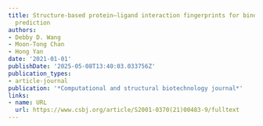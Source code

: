 ```yaml
---
title: Structure-based protein–ligand interaction fingerprints for binding affinity
  prediction
authors:
- Debby D. Wang
- Moon-Tong Chan
- Hong Yan
date: '2021-01-01'
publishDate: '2025-05-08T13:40:03.033756Z'
publication_types:
- article-journal
publication: '*Computational and structural biotechnology journal*'
links:
- name: URL
  url: https://www.csbj.org/article/S2001-0370(21)00483-9/fulltext
---
```

